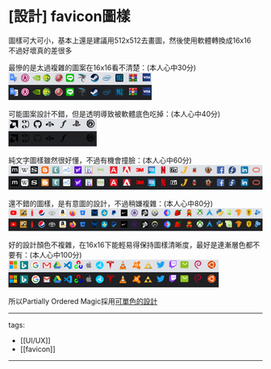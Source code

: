 # [設計] favicon圖樣

圖樣可大可小，基本上還是建議用512x512去畫圖，然後使用軟體轉換成16x16  
不過好壞真的差很多

最慘的是太過複雜的圖案在16x16看不清楚：(本人心中30分)  
![](./30.png)

可能圖案設計不錯，但是透明導致被軟體底色吃掉：(本人心中40分)  
![](./40.png)

純文字圖樣雖然很好懂，不過有機會撞臉：(本人心中60分)  
![](./60.png)

還不錯的圖樣，是有意圖的設計，不過稍嫌複雜：(本人心中80分)  
![](./80.png)

好的設計顏色不複雜，在16x16下能輕易得保持圖樣清晰度，最好是連漸層色都不要有：(本人心中100分)  
![](./100.png)

所以Partially Ordered Magic採用[可單色的設計](http://posetmage.com/SettingBook/Setting/Appendix/PosetMage/)


---
tags:
  - [[UI/UX]]
  - [[favicon]]

---